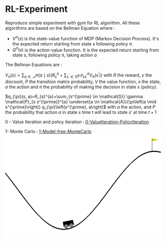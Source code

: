 # RL-Experiment
Reproduce simple experiment with gym for RL algorithm. All these algorithms are based on the Bellman Equation where : 
- $V^\pi(s)$ is the state-value function of MDP (Markov Decision Process). It's the expected return starting from state s following policy $\pi$. 
- $Q^\pi(s)$ is the action-value function. It is the expected return starting from state s, following policy $\pi$, taking action $a$

The Bellman Equations are : 

$V_{\pi}(s)=\sum_{a \in \mathcal{A}} \pi(a \mid s)\left(R_{s}^{a}+\sum_{s^{\prime} \in S} \gamma \mathcal{P}_{s s^{\prime}}^{a} V_{\pi}\left(s^{\prime}\right)\right)$ with $R$ the reward, $\gamma$ the discount, $P$ the transition matrix probability, $V$ the value function, $s$ the state, $a$ the action and $\pi$ the probability of making the decision in state $s$ (policy).

$q_{\pi}(s, a)=R_{s}^{a}+\sum_{s^{\prime} \in \mathcal{S}} \gamma \mathcal{P}_{s s^{\prime}}^{a} \underset{a \in \mathcal{A}}{\pi\left(a \mid s^{\prime}\right)} q_{\pi}\left(s^{\prime}, a\right)$ with $a$ the action, and $P$  the probability that action $a$ in state $s$ time t will lead to state $s′$ at time $t + 1$

0 - Value Iteration and policy iteration : [0-ValueIteration-PolicyIteration](0-ValueIteration-PolicyIteration.ipynb)

1- Monte Carlo : [1-Model-free-MonteCarlo](1-Model-free-MonteCarlo.ipynb)
![MountainCar with Monte Carlo](gif/monte_carlo_moutaincar.gif)